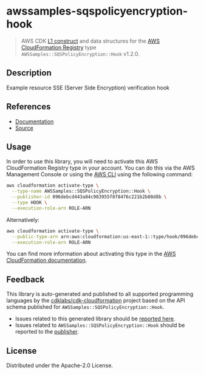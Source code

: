 # awssamples-sqspolicyencryption-hook

> AWS CDK [L1 construct] and data structures for the [AWS CloudFormation Registry] type `AWSSamples::SQSPolicyEncryption::Hook` v1.2.0.

[L1 construct]: https://docs.aws.amazon.com/cdk/latest/guide/constructs.html
[AWS CloudFormation Registry]: https://docs.aws.amazon.com/AWSCloudFormation/latest/UserGuide/registry.html

## Description

Example resource SSE (Server Side Encryption) verification hook

## References

* [Documentation](https://github.com/aws-cloudformation/aws-cloudformation-samples/blob/main/hooks/java-hooks/sqs-policy-data-encryption/README.md)
* [Source](https://github.com/aws-cloudformation/aws-cloudformation-samples/tree/main/hooks/java-hooks/sqs-policy-data-encryption)

## Usage

In order to use this library, you will need to activate this AWS CloudFormation Registry type in your account. You can do this via the AWS Management Console or using the [AWS CLI](https://aws.amazon.com/cli/) using the following command:

```sh
aws cloudformation activate-type \
  --type-name AWSSamples::SQSPolicyEncryption::Hook \
  --publisher-id 096debcd443a84c983955f8f8476c221b2b08d8b \
  --type HOOK \
  --execution-role-arn ROLE-ARN
```

Alternatively:

```sh
aws cloudformation activate-type \
  --public-type-arn arn:aws:cloudformation:us-east-1::type/hook/096debcd443a84c983955f8f8476c221b2b08d8b/AWSSamples-SQSPolicyEncryption-Hook \
  --execution-role-arn ROLE-ARN
```

You can find more information about activating this type in the [AWS CloudFormation documentation](https://docs.aws.amazon.com/AWSCloudFormation/latest/UserGuide/registry-public.html).

## Feedback

This library is auto-generated and published to all supported programming languages by the [cdklabs/cdk-cloudformation] project based on the API schema published for `AWSSamples::SQSPolicyEncryption::Hook`.

* Issues related to this generated library should be [reported here](https://github.com/cdklabs/cdk-cloudformation/issues/new?title=Issue+with+%40cdk-cloudformation%2Fawssamples-sqspolicyencryption-hook+v1.2.0).
* Issues related to `AWSSamples::SQSPolicyEncryption::Hook` should be reported to the [publisher](https://github.com/aws-cloudformation/aws-cloudformation-samples/blob/main/hooks/java-hooks/sqs-policy-data-encryption/README.md).

[cdklabs/cdk-cloudformation]: https://github.com/cdklabs/cdk-cloudformation

## License

Distributed under the Apache-2.0 License.
